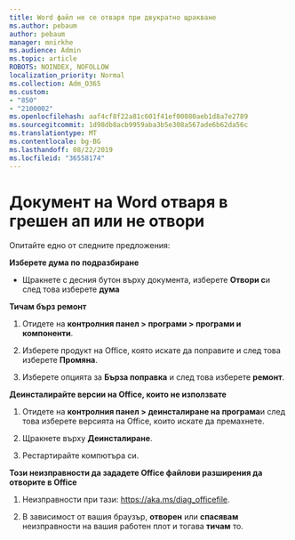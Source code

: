 ```yaml
---
title: Word файл не се отваря при двукратно щракване
ms.author: pebaum
author: pebaum
manager: mnirkhe
ms.audience: Admin
ms.topic: article
ROBOTS: NOINDEX, NOFOLLOW
localization_priority: Normal
ms.collection: Adm_O365
ms.custom:
- "850"
- "2100002"
ms.openlocfilehash: aaf4cf8f22a81c601f41ef00080aeb1d8a7e2789
ms.sourcegitcommit: 1d98db8acb9959aba3b5e308a567ade6b62da56c
ms.translationtype: MT
ms.contentlocale: bg-BG
ms.lasthandoff: 08/22/2019
ms.locfileid: "36558174"
---
```

# <a name="word-document-opened-in-the-wrong-app-or-didnt-open"></a>Документ на Word отваря в грешен ап или не отвори

Опитайте едно от следните предложения:

**Изберете дума по подразбиране**

- Щракнете с десния бутон върху документа, изберете **Отвори с**и след това изберете **дума**

**Тичам бърз ремонт**

1. Отидете на **контролния панел > програми > програми и компоненти**.

2. Изберете продукт на Office, която искате да поправите и след това изберете **Промяна**.

3. Изберете опцията за **Бърза поправка** и след това изберете **ремонт**.

**Деинсталирайте версии на Office, които не използвате**

1. Отидете на **контролния панел > деинсталиране на програма**и след това изберете версията на Office, които искате да премахнете.

2. Щракнете върху **Деинсталиране**.

3. Рестартирайте компютъра си.

**Този неизправности да зададете Office файлови разширения да отворите в Office**

1. Неизправности при тази: https://aka.ms/diag_officefile.

2. В зависимост от вашия браузър, **отворен** или **спасявам** неизправности на вашия работен плот и тогава **тичам** то.
